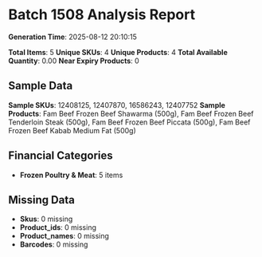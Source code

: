 # Batch 1508 Analysis Report

**Generation Time**: 2025-08-12 20:10:15

**Total Items**: 5
**Unique SKUs**: 4
**Unique Products**: 4
**Total Available Quantity**: 0.00
**Near Expiry Products**: 0

## Sample Data
**Sample SKUs**: 12408125, 12407870, 16586243, 12407752
**Sample Products**: Fam Beef Frozen Beef Shawarma (500g), Fam Beef Frozen Beef Tenderloin Steak (500g), Fam Beef Frozen Beef Piccata (500g), Fam Beef Frozen Beef Kabab Medium Fat (500g)

## Financial Categories
- **Frozen Poultry & Meat**: 5 items

## Missing Data
- **Skus**: 0 missing
- **Product_ids**: 0 missing
- **Product_names**: 0 missing
- **Barcodes**: 0 missing
